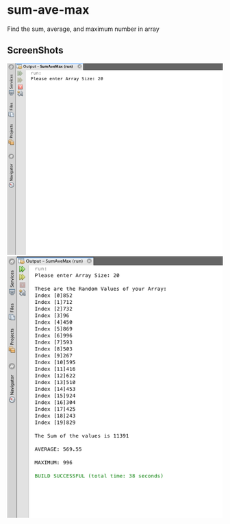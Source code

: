 # sum-ave-max
Find the sum, average, and maximum number in array

## ScreenShots
  
  ![](https://github.com/lvcc-dsa/Students/blob/master/BSIS/Loayon-Dan-Avery/sum-ave-max/SumAveMax_scrcap1.png)
  ![](https://github.com/lvcc-dsa/Students/blob/master/BSIS/Loayon-Dan-Avery/sum-ave-max/SumAveMax_scrcap2.png)
